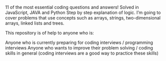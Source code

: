 11 of the most essential coding questions and answers!
Solved in JavaScript, JAVA and Python
Step by step explanation of logic.
I’m going to cover problems that use concepts such as arrays, strings, two-dimensional arrays, linked lists and trees.

This repository is of help to anyone who is:

Anyone who is currently preparing for coding interviews / programming interviews
Anyone who wants to improve their problem solving / coding skills in general (coding interviews are a good way to practice these skills)
